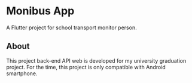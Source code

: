 # Monibus App

A Flutter project for school transport monitor person.

## About
This project back-end API web is developed for my university graduation project. For the time, this project is only compatible with Android smartphone.